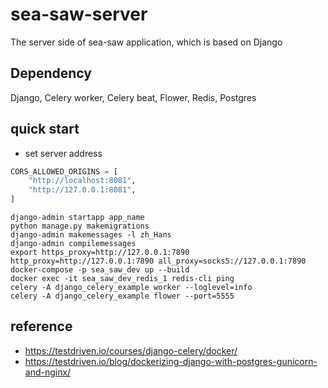 # sea-saw-server
The server side of sea-saw application, which is based on Django

## Dependency
Django, Celery worker, Celery beat, Flower, Redis, Postgres

## quick start
- set server address
```python
CORS_ALLOWED_ORIGINS = [
    "http://localhost:8081",
    "http://127.0.0.1:8081",
]
```

```shell script
django-admin startapp app_name
python manage.py makemigrations
django-admin makemessages -l zh_Hans
django-admin compilemessages
export https_proxy=http://127.0.0.1:7890 http_proxy=http://127.0.0.1:7890 all_proxy=socks5://127.0.0.1:7890
docker-compose -p sea_saw_dev up --build
docker exec -it sea_saw_dev_redis_1 redis-cli ping
celery -A django_celery_example worker --loglevel=info
celery -A django_celery_example flower --port=5555
```

## reference
- https://testdriven.io/courses/django-celery/docker/
- https://testdriven.io/blog/dockerizing-django-with-postgres-gunicorn-and-nginx/